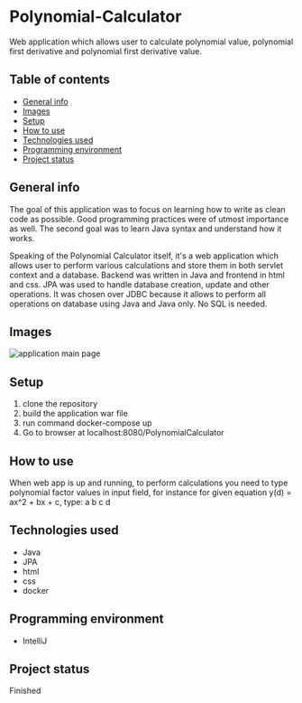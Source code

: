 <h1>Polynomial-Calculator</h1>
<p>Web application which allows user to calculate polynomial value, polynomial first derivative and polynomial first derivative value. 
</p>
<h2>Table of contents</h2>
<ul>
  <li>
    <a href="#generalInfo">General info</a>
  </li>
    <li>
    <a href="#images">Images</a>
  </li>
    <li>
    <a href="#setup">Setup</a>
  </li>
  <li>
    <a href="#howToUse">How to use</a>
  </li>
  <li>
    <a href="#technologies">Technologies used</a>
  </li>
   <li>
    <a href="#environment">Programming environment</a>
  </li>
  <li>
    <a href="#status">Project status</a>
  </li>
  </ul>
<h2 id="generalInfo">General info</h2>
<p>The goal of this application was to focus on learning how to write as clean code as possible. Good programming practices were of utmost importance as well.
The second goal was to learn Java syntax and understand how it works.
</p>
<p>Speaking of the Polynomial Calculator itself, it's a web application which allows user to perform various calculations and store them in both servlet context 
and a database. Backend was written in Java and frontend in html and css. JPA was used to handle database creation, update and other operations.
It was chosen over JDBC because it allows to perform all operations on database using Java and Java only. No SQL is needed.
</p>
<h2 id="images">Images</h2>
   <img src="https://user-images.githubusercontent.com/56251920/154491508-82548965-7dae-4248-83c1-39bd550f61b7.png" alt="application main page">
<h2 id="setup">Setup</h2>
<ol>
    <li>clone the repository</li>
    <li>build the application war file</li>
    <li>run command docker-compose up</li>
    <li>Go to browser at localhost:8080/PolynomialCalculator</li>
</ol>

<h2 id="howToUse">How to use</h2>
<p>When web app is up and running, to perform calculations you need to type polynomial factor values in input field, for instance
  for given equation y(d) = ax^2 + bx + c, type: a b c d
</p>
  <h2 id="technologies">Technologies used</h2> 
 <ul>
  <li>
   Java
  </li>
  <li>
    JPA
  </li>
   <li>
   html
  </li>
   <li>
   css
  </li>
   <li>
   docker
  </li>
  </ul>
   <h2 id="environment">Programming environment</h2> 
    <ul>
  <li>
   IntelliJ
  </li>
  </ul>
    <h2 id="status">Project status</h2> 
    <p>Finished</p>
  
  
  
